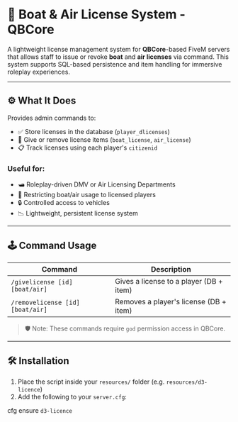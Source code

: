 # 📃 Boat & Air License System - QBCore

A lightweight license management system for **QBCore**-based FiveM servers that allows staff to issue or revoke **boat** and **air licenses** via command. This system supports SQL-based persistence and item handling for immersive roleplay experiences.

---

## ⚙️ What It Does

Provides admin commands to:

- ✅ Store licenses in the database (`player_dlicenses`)
- 🎫 Give or remove license items (`boat_license`, `air_license`)
- 📋 Track licenses using each player's `citizenid`

### Useful for:

- 🛥️ Roleplay-driven DMV or Air Licensing Departments
- 🚁 Restricting boat/air usage to licensed players
- 🔒 Controlled access to vehicles
- 📉 Lightweight, persistent license system

---

## 🕹️ Command Usage

| Command | Description |
|--------|-------------|
| `/givelicense [id] [boat/air]` | Gives a license to a player (DB + item) |
| `/removelicense [id] [boat/air]` | Removes a player's license (DB + item) |

> 🛡️ Note: These commands require `god` permission access in QBCore.

---

## 🛠️ Installation

1. Place the script inside your `resources/` folder (e.g. `resources/d3-licence`)
2. Add the following to your `server.cfg`:

cfg
ensure `d3-licence`
